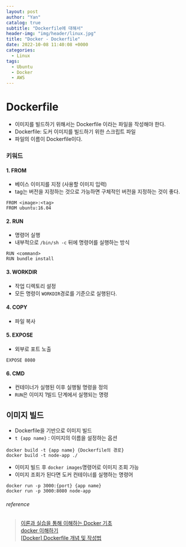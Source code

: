 ```yaml
---
layout: post
author: "Yan"
catalog: true
subtitle: "Dockerfile에 대해서"
header-img: "img/header/linux.jpg"
title: "Docker - Dockerfile"
date: 2022-10-08 11:40:08 +0000
categories:
  - Linux
tags:
  - Ubuntu
  - Docker
  - AWS
---
```


# Dockerfile

- 이미지를 빌드하기 위해서는 Dockerfile 이라는 파일을 작성해야 한다.
- Dockerfile: 도커 이미지를 빌드하기 위한 스크립트 파일
- 파일의 이름이 Dockerfile이다.

### 키워드

#### 1. FROM

- 베이스 이미지를 지정 (사용할 이미지 입력)
- tag는 버전을 지정하는 것으로 가능하면 구체적인 버전을 지정하는 것이 좋다.

```
FROM <image>:<tag>
FROM ubuntu:16.04
```

#### 2. RUN

- 명령어 실행
- 내부적으로 `/bin/sh -c` 뒤에 명령어를 실행하는 방식

```
RUN <command>
RUN bundle install
```

#### 3. WORKDIR

- 작업 디렉토리 설정
- 모든 명령이 `WORKDIR`경로를 기준으로 실행된다.

#### 4. COPY

- 파일 복사


#### 5. EXPOSE

- 외부로 포트 노출

```
EXPOSE 8080
```

#### 6. CMD

- 컨테이너가 실행된 이후 실행될 명령을 정의
- `RUN`은 이미지 1빌드 단계에서 실행되는 명령

## 이미지 빌드

- Dockerfile을 기반으로 이미지 빌드
- `t {app name}` : 이미지의 이름을 설정하는 옵션 

```
docker build -t {app name} {Dockerfile의 경로}
docker build -t node-app ./
```

- 이미지 빌드 후 `docker images`명령어로 이미지 조회 가능
- 이미지 조회가 된다면 도커 컨테이너를 실행하는 명령어

```
docker run -p 3000:{port} {app name}
docker run -p 3000:8080 node-app
```

###### reference

> [이론과 실습을 통해 이해하는 Docker 기초](https://tecoble.techcourse.co.kr/post/2022-09-20-docker-basic/)    
> [docker 이해하기](https://tecoble.techcourse.co.kr/post/2021-08-14-docker/)  
> [[Docker] Dockerfile 개념 및 작성법](https://wooono.tistory.com/123)  